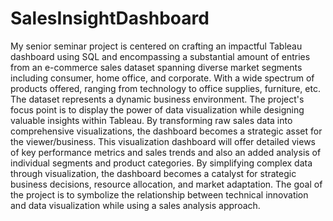 # SalesInsightDashboard
My senior seminar project is centered on crafting an impactful Tableau dashboard using SQL
and encompassing a substantial amount of entries from an e-commerce sales dataset spanning
diverse market segments including consumer, home office, and corporate. With a wide spectrum
of products offered, ranging from technology to office supplies, furniture, etc. The dataset
represents a dynamic business environment. The project's focus point is to display the power of
data visualization while designing valuable insights within Tableau. By transforming raw sales
data into comprehensive visualizations, the dashboard becomes a strategic asset for the
viewer/business. This visualization dashboard will offer detailed views of key performance
metrics and sales trends and also an added analysis of individual segments and product
categories. By simplifying complex data through visualization, the dashboard becomes a catalyst
for strategic business decisions, resource allocation, and market adaptation. The goal of the
project is to symbolize the relationship between technical innovation and data visualization while
using a sales analysis approach.
